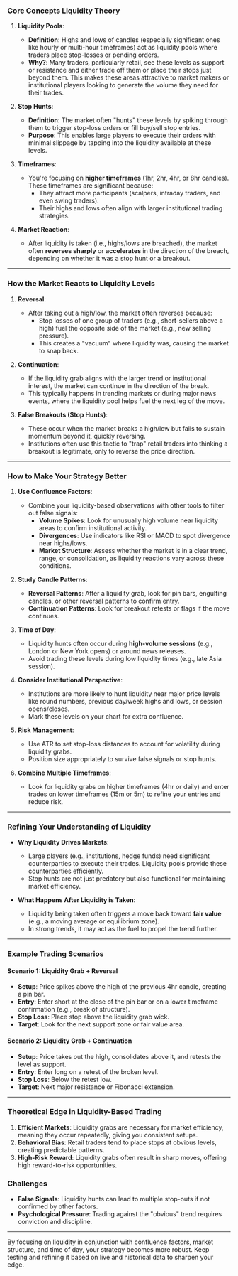 
### **Core Concepts Liquidity Theory**

1. **Liquidity Pools**: 
   - **Definition**: Highs and lows of candles (especially significant ones like hourly or multi-hour timeframes) act as liquidity pools where traders place stop-losses or pending orders. 
   - **Why?**: Many traders, particularly retail, see these levels as support or resistance and either trade off them or place their stops just beyond them. This makes these areas attractive to market makers or institutional players looking to generate the volume they need for their trades.

2. **Stop Hunts**: 
   - **Definition**: The market often "hunts" these levels by spiking through them to trigger stop-loss orders or fill buy/sell stop entries. 
   - **Purpose**: This enables large players to execute their orders with minimal slippage by tapping into the liquidity available at these levels.

3. **Timeframes**: 
   - You're focusing on **higher timeframes** (1hr, 2hr, 4hr, or 8hr candles). These timeframes are significant because:
     - They attract more participants (scalpers, intraday traders, and even swing traders).
     - Their highs and lows often align with larger institutional trading strategies.

4. **Market Reaction**:
   - After liquidity is taken (i.e., highs/lows are breached), the market often **reverses sharply** or **accelerates** in the direction of the breach, depending on whether it was a stop hunt or a breakout.

---

### **How the Market Reacts to Liquidity Levels**

1. **Reversal**:
   - After taking out a high/low, the market often reverses because:
     - Stop losses of one group of traders (e.g., short-sellers above a high) fuel the opposite side of the market (e.g., new selling pressure).
     - This creates a "vacuum" where liquidity was, causing the market to snap back.

2. **Continuation**:
   - If the liquidity grab aligns with the larger trend or institutional interest, the market can continue in the direction of the break.
   - This typically happens in trending markets or during major news events, where the liquidity pool helps fuel the next leg of the move.

3. **False Breakouts (Stop Hunts)**:
   - These occur when the market breaks a high/low but fails to sustain momentum beyond it, quickly reversing. 
   - Institutions often use this tactic to "trap" retail traders into thinking a breakout is legitimate, only to reverse the price direction.

---

### **How to Make Your Strategy Better**

1. **Use Confluence Factors**:
   - Combine your liquidity-based observations with other tools to filter out false signals:
     - **Volume Spikes**: Look for unusually high volume near liquidity areas to confirm institutional activity.
     - **Divergences**: Use indicators like RSI or MACD to spot divergence near highs/lows.
     - **Market Structure**: Assess whether the market is in a clear trend, range, or consolidation, as liquidity reactions vary across these conditions.

2. **Study Candle Patterns**:
   - **Reversal Patterns**: After a liquidity grab, look for pin bars, engulfing candles, or other reversal patterns to confirm entry.
   - **Continuation Patterns**: Look for breakout retests or flags if the move continues.

3. **Time of Day**:
   - Liquidity hunts often occur during **high-volume sessions** (e.g., London or New York opens) or around news releases.
   - Avoid trading these levels during low liquidity times (e.g., late Asia session).

4. **Consider Institutional Perspective**:
   - Institutions are more likely to hunt liquidity near major price levels like round numbers, previous day/week highs and lows, or session opens/closes.
   - Mark these levels on your chart for extra confluence.

5. **Risk Management**:
   - Use ATR to set stop-loss distances to account for volatility during liquidity grabs.
   - Position size appropriately to survive false signals or stop hunts.

6. **Combine Multiple Timeframes**:
   - Look for liquidity grabs on higher timeframes (4hr or daily) and enter trades on lower timeframes (15m or 5m) to refine your entries and reduce risk.

---

### **Refining Your Understanding of Liquidity**

- **Why Liquidity Drives Markets**:
  - Large players (e.g., institutions, hedge funds) need significant counterparties to execute their trades. Liquidity pools provide these counterparties efficiently.
  - Stop hunts are not just predatory but also functional for maintaining market efficiency.

- **What Happens After Liquidity is Taken**:
  - Liquidity being taken often triggers a move back toward **fair value** (e.g., a moving average or equilibrium zone).
  - In strong trends, it may act as the fuel to propel the trend further.

---

### **Example Trading Scenarios**

#### Scenario 1: Liquidity Grab + Reversal
- **Setup**: Price spikes above the high of the previous 4hr candle, creating a pin bar.
- **Entry**: Enter short at the close of the pin bar or on a lower timeframe confirmation (e.g., break of structure).
- **Stop Loss**: Place stop above the liquidity grab wick.
- **Target**: Look for the next support zone or fair value area.

#### Scenario 2: Liquidity Grab + Continuation
- **Setup**: Price takes out the high, consolidates above it, and retests the level as support.
- **Entry**: Enter long on a retest of the broken level.
- **Stop Loss**: Below the retest low.
- **Target**: Next major resistance or Fibonacci extension.

---

### **Theoretical Edge in Liquidity-Based Trading**

1. **Efficient Markets**: Liquidity grabs are necessary for market efficiency, meaning they occur repeatedly, giving you consistent setups.
2. **Behavioral Bias**: Retail traders tend to place stops at obvious levels, creating predictable patterns.
3. **High-Risk Reward**: Liquidity grabs often result in sharp moves, offering high reward-to-risk opportunities.

### **Challenges**
- **False Signals**: Liquidity hunts can lead to multiple stop-outs if not confirmed by other factors.
- **Psychological Pressure**: Trading against the "obvious" trend requires conviction and discipline.

---

By focusing on liquidity in conjunction with confluence factors, market structure, and time of day, your strategy becomes more robust. Keep testing and refining it based on live and historical data to sharpen your edge.